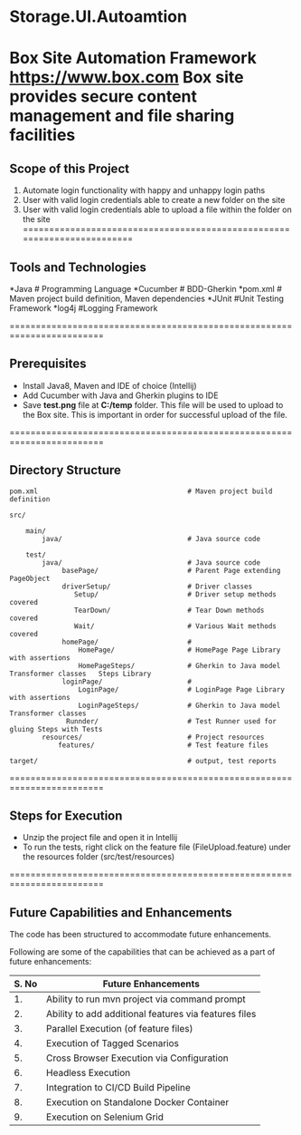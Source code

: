 # Storage.UI.Autoamtion
**Box Site Automation Framework 
https://www.box.com**
Box site provides secure content management and file sharing facilities
========================================================================
## Scope of this Project

1. Automate login functionality with happy and unhappy login paths
2. User with valid login credentials able to create a new folder on the site
3. User with valid login credentials able to upload a file within the folder on the site
========================================================================
## Tools and Technologies ##

   *Java                # Programming Language
  *Cucumber      # BDD-Gherkin
  *pom.xml          # Maven project build definition, Maven dependencies 
   *JUnit				#Unit Testing Framework
   *log4j			    #Logging Framework
   
 ========================================================================
 ## Prerequisites  ##  
 * Install Java8, Maven and IDE of choice (Intellij)
 * Add Cucumber with Java and Gherkin plugins to IDE
 * Save **test.png** file at **C:/temp** folder. This file will be used to upload to the Box site. This is important in order for successful upload of the file. 

========================================================================
## Directory Structure ##

    pom.xml                                     # Maven project build definition
   
    src/
   
        main/
            java/                               # Java source code
       
        test/
            java/                               # Java source code
                 basePage/                      # Parent Page extending PageObject
                 driverSetup/                   # Driver classes
                    Setup/                      # Driver setup methods covered
                    TearDown/                   # Tear Down methods covered
                    Wait/                       # Various Wait methods covered
                 homePage/                      # 
                     HomePage/                  # HomePage Page Library with assertions
                     HomePageSteps/             # Gherkin to Java model Transformer classes   Steps Library       
                 loginPage/                     # 
                     LoginPage/                 # LoginPage Page Library with assertions
                     LoginPageSteps/            # Gherkin to Java model Transformer classes    
                  Runnder/                      # Test Runner used for gluing Steps with Tests 
            resources/                          # Project resources
                features/                       # Test feature files      
    
    target/                                     # output, test reports

========================================================================
## Steps for Execution ##

* Unzip the project file and open it in Intellij
* To run the tests, right click on the feature file (FileUpload.feature) under the resources folder (src/test/resources)

========================================================================
## Future Capabilities and Enhancements 

The code has been structured to accommodate future enhancements. 

Following are some of the capabilities that can be achieved as a part of future enhancements:

|S. No | Future Enhancements                                                                               |
|------|--------------------------------------------------------------------------------------------|
|1.    | Ability to run mvn project via command prompt                                                                         |  
|2.    | Ability to add additional features via features files                                                                   |
|3.    | Parallel Execution (of feature files)                                                      |
|4.    | Execution of Tagged Scenarios                                                              |   
|5.    | Cross Browser Execution via Configuration                                                  |
|6.    | Headless Execution                                                         |
|7.    | Integration to CI/CD Build Pipeline                                                    |
|8.    | Execution on Standalone Docker Container                                        |
|9.    |  Execution on Selenium Grid   |
